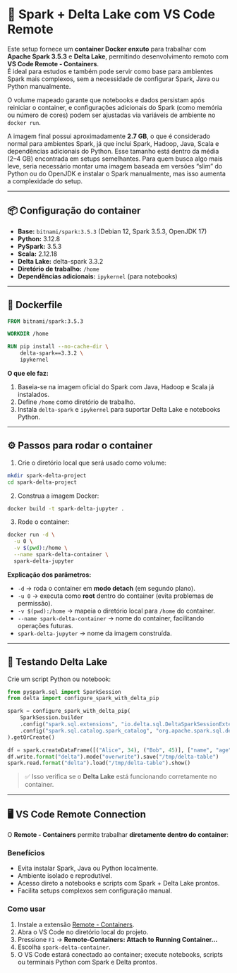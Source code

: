 # 🚀 Spark + Delta Lake com VS Code Remote

Este setup fornece um **container Docker enxuto** para trabalhar com **Apache Spark 3.5.3** e **Delta Lake**, permitindo desenvolvimento remoto com **VS Code Remote - Containers**.  
É ideal para estudos e também pode servir como base para ambientes Spark mais complexos, sem a necessidade de configurar Spark, Java ou Python manualmente.

O volume mapeado garante que notebooks e dados persistam após reiniciar o container, e configurações adicionais do Spark (como memória ou número de cores) podem ser ajustadas via variáveis de ambiente no `docker run`.

A imagem final possui aproximadamente **2.7 GB**, o que é considerado normal para ambientes Spark, já que inclui Spark, Hadoop, Java, Scala e dependências adicionais do Python. Esse tamanho está dentro da média (2–4 GB) encontrada em setups semelhantes. Para quem busca algo mais leve, seria necessário montar uma imagem baseada em versões “slim” do Python ou do OpenJDK e instalar o Spark manualmente, mas isso aumenta a complexidade do setup.

---

## 📦 Configuração do container

* **Base:** `bitnami/spark:3.5.3` (Debian 12, Spark 3.5.3, OpenJDK 17)
* **Python:** 3.12.8
* **PySpark:** 3.5.3
* **Scala:** 2.12.18
* **Delta Lake:** delta-spark 3.3.2
* **Diretório de trabalho:** `/home`
* **Dependências adicionais:** `ipykernel` (para notebooks)

---

## 🐳 Dockerfile

```dockerfile
FROM bitnami/spark:3.5.3

WORKDIR /home

RUN pip install --no-cache-dir \
    delta-spark==3.3.2 \
    ipykernel
```

**O que ele faz:**

1. Baseia-se na imagem oficial do Spark com Java, Hadoop e Scala já instalados.
2. Define `/home` como diretório de trabalho.
3. Instala `delta-spark` e `ipykernel` para suportar Delta Lake e notebooks Python.

---

## ⚙️ Passos para rodar o container

1. Crie o diretório local que será usado como volume:

```bash
mkdir spark-delta-project
cd spark-delta-project
```



2. Construa a imagem Docker:

```bash
docker build -t spark-delta-jupyter .
```

3. Rode o container:

```bash
docker run -d \
  -u 0 \
  -v $(pwd):/home \
  --name spark-delta-container \
  spark-delta-jupyter
```

**Explicação dos parâmetros:**

* `-d` → roda o container em **modo detach** (em segundo plano).
* `-u 0` → executa como **root** dentro do container (evita problemas de permissão).
* `-v $(pwd):/home` → mapeia o diretório local para `/home` do container.
* `--name spark-delta-container` → nome do container, facilitando operações futuras.
* `spark-delta-jupyter` → nome da imagem construída.

---

## 🧪 Testando Delta Lake

Crie um script Python ou notebook:

```python
from pyspark.sql import SparkSession
from delta import configure_spark_with_delta_pip

spark = configure_spark_with_delta_pip(
    SparkSession.builder
    .config("spark.sql.extensions", "io.delta.sql.DeltaSparkSessionExtension")
    .config("spark.sql.catalog.spark_catalog", "org.apache.spark.sql.delta.catalog.DeltaCatalog")
).getOrCreate()

df = spark.createDataFrame([("Alice", 34), ("Bob", 45)], ["name", "age"])
df.write.format("delta").mode("overwrite").save("/tmp/delta-table")
spark.read.format("delta").load("/tmp/delta-table").show()
```

> ✅ Isso verifica se o **Delta Lake** está funcionando corretamente no container.

---

## 🖥 VS Code Remote Connection

O **Remote - Containers** permite trabalhar **diretamente dentro do container**:

### Benefícios

* Evita instalar Spark, Java ou Python localmente.
* Ambiente isolado e reprodutível.
* Acesso direto a notebooks e scripts com Spark + Delta Lake prontos.
* Facilita setups complexos sem configuração manual.

### Como usar

1. Instale a extensão [Remote - Containers](https://marketplace.visualstudio.com/items?itemName=ms-vscode-remote.remote-containers).
2. Abra o VS Code no diretório local do projeto.
3. Pressione `F1` → **Remote-Containers: Attach to Running Container…**
4. Escolha `spark-delta-container`.
5. O VS Code estará conectado ao container; execute notebooks, scripts ou terminais Python com Spark e Delta prontos.
